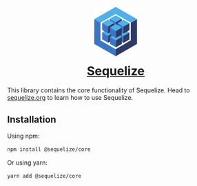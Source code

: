 <p align="center"><img src="logo.svg" width="100" alt="Sequelize logo" /></p>
<h1 align="center" style="margin-top: 0;"><a href="https://sequelize.org">Sequelize</a></h1>

This library contains the core functionality of Sequelize. Head to [sequelize.org](https://sequelize.org) to learn how to use Sequelize.

## Installation

Using npm:

```sh
npm install @sequelize/core
```

Or using yarn:

```sh
yarn add @sequelize/core
```
